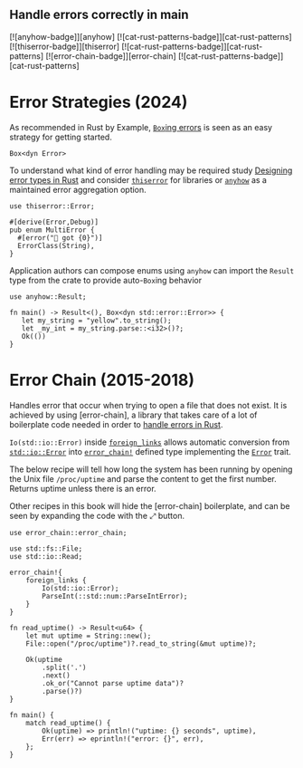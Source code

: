 ## Handle errors correctly in main

[![anyhow-badge]][anyhow] [![cat-rust-patterns-badge]][cat-rust-patterns]
[![thiserror-badge]][thiserror] [![cat-rust-patterns-badge]][cat-rust-patterns]
[![error-chain-badge]][error-chain] [![cat-rust-patterns-badge]][cat-rust-patterns]

# Error Strategies (2024)

As recommended in Rust by Example, [`Box`ing errors] is seen as an easy
strategy for getting started.

```rust,edition2018
Box<dyn Error>
````

To understand what kind of error handling may be required study [Designing 
error types in Rust] and consider [`thiserror`] for libraries or [`anyhow`] as 
a maintained error aggregation option.

```rust,edition2018
use thiserror::Error;

#[derive(Error,Debug)]
pub enum MultiError {
  #[error("🦀 got {0}")]
  ErrorClass(String),
}
```

Application authors can compose enums using `anyhow` can import the `Result`
type from the crate to provide auto-`Box`ing behavior

```rust,edition2018,should_panic
use anyhow::Result;

fn main() -> Result<(), Box<dyn std::error::Error>> {
   let my_string = "yellow".to_string();  
   let _my_int = my_string.parse::<i32>()?;
   Ok(())
}
```

# Error Chain (2015-2018)
Handles error that occur when trying to open a file that does not
exist. It is achieved by using [error-chain], a library that takes
care of a lot of boilerplate code needed in order to [handle errors in Rust].

`Io(std::io::Error)` inside [`foreign_links`] allows automatic
conversion from [`std::io::Error`] into [`error_chain!`] defined type
implementing the [`Error`] trait.

The below recipe will tell how long the system has been running by
opening the Unix file `/proc/uptime` and parse the content to get the
first number. Returns uptime unless there is an error.

Other recipes in this book will hide the [error-chain] boilerplate, and can be
seen by expanding the code with the ⤢ button.

```rust,edition2018,ignore
use error_chain::error_chain;

use std::fs::File;
use std::io::Read;

error_chain!{
    foreign_links {
        Io(std::io::Error);
        ParseInt(::std::num::ParseIntError);
    }
}

fn read_uptime() -> Result<u64> {
    let mut uptime = String::new();
    File::open("/proc/uptime")?.read_to_string(&mut uptime)?;

    Ok(uptime
        .split('.')
        .next()
        .ok_or("Cannot parse uptime data")?
        .parse()?)
}

fn main() {
    match read_uptime() {
        Ok(uptime) => println!("uptime: {} seconds", uptime),
        Err(err) => eprintln!("error: {}", err),
    };
}
```

[`anyhow`]: https://docs.rs/anyhow/latest/anyhow/
[`error_chain!`]: https://docs.rs/error-chain/*/error_chain/macro.error_chain.html
[`Error`]: https://doc.rust-lang.org/std/error/trait.Error.html
[`foreign_links`]: https://docs.rs/error-chain/*/error_chain/#foreign-links
[`std::io::Error`]: https://doc.rust-lang.org/std/io/struct.Error.html
[`thiserror`]: https://docs.rs/thiserror/latest/thiserror/

[handle errors in Rust]: https://doc.rust-lang.org/book/second-edition/ch09-00-error-handling.html
[`Box`ing errors]: https://doc.rust-lang.org/rust-by-example/error/multiple_error_types/boxing_errors.html
[Designing error types in Rust]: https://mmapped.blog/posts/12-rust-error-handling
